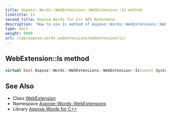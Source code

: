```yaml
---
title: Aspose::Words::WebExtensions::WebExtension::Is method
linktitle: Is
second_title: Aspose.Words for C++ API Reference
description: 'How to use Is method of Aspose::Words::WebExtensions::WebExtension class in C++.'
type: docs
weight: 9000
url: /cpp/aspose.words.webextensions/webextension/is/
---
```

## WebExtension::Is method




```cpp
virtual bool Aspose::Words::WebExtensions::WebExtension::Is(const System::TypeInfo &target) const override
```

## See Also

* Class [WebExtension](../)
* Namespace [Aspose::Words::WebExtensions](../../)
* Library [Aspose.Words for C++](../../../)
